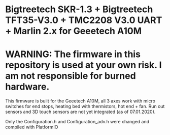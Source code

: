 # Bigtreetech SKR-1.3 + Bigtreetech TFT35-V3.0 + TMC2208 V3.0 UART + Marlin 2.x for Geeetech A10M

# WARNING:  The firmware in this repository is used at your own risk. I am not responsible for burned hardware.

This firmware is built for the Geeetech A10M, all 3 axes work with micro switches for end stops, heating bed with thermistors, hot end + fan. Run out sensors and 3D touch sensors are not yet integrated (as of 07.01.2020).

Only the Configuration.h and Configuration_adv.h were changed and compiled with PlatformIO
